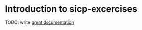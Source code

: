 # Introduction to sicp-excercises

TODO: write [great documentation](http://jacobian.org/writing/what-to-write/)
